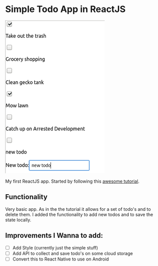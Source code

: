 # Simple Todo App in ReactJS

![Screenshot](Screenshot.png)

My first ReactJS app. Started by following this [awesome tutorial](https://www.youtube.com/watch?v=DLX62G4lc44&list=WL&index=4&t=0s).

## Functionality

Very basic app. As in the the tutorial it allows for a set of todo's and to delete them.
I added the functionality to add new todos and to save the state locally.

## Improvements I Wanna to add:
* [ ] Add Style (currently just the simple stuff)
* [ ] Add API to collect and save todo's on some cloud storage
* [ ] Convert this to React Native to use on Android

